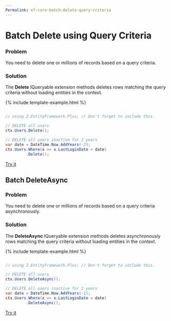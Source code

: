 ```yaml
---
Permalink: ef-core-batch-delete-query-criteria
---
```


# Batch Delete using Query Criteria

### Problem

You need to delete one or millions of records based on a query criteria.

### Solution

The **Delete** IQueryable extension methods deletes rows matching the query criteria without loading entities in the context.

{% include template-example.html %} 
```csharp

// using Z.EntityFramework.Plus; // Don't forget to include this.

// DELETE all users
ctx.Users.Delete();

// DELETE all users inactive for 2 years
var date = DateTime.Now.AddYears(-2);
ctx.Users.Where(x => x.LastLoginDate < date)
         .Delete();

```
[Try it](https://dotnetfiddle.net/HQauA0)

## Batch DeleteAsync

### Problem

You need to delete one or millions of records based on a query criteria asynchronously.

### Solution

The **DeleteAsync** IQueryable extension methods deletes asynchronously rows matching the query criteria without loading entities in the context.

{% include template-example.html %} 
```csharp

// using Z.EntityFramework.Plus; // Don't forget to include this.

// DELETE all users
ctx.Users.DeleteAsync();

// DELETE all users inactive for 2 years
var date = DateTime.Now.AddYears(-2);
ctx.Users.Where(x => x.LastLoginDate < date)
         .DeleteAsync();

```
[Try it](https://dotnetfiddle.net/Xdxjg1)
